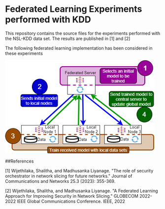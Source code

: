 # Federated Learning Experiments performed with KDD

This repository contains the source files for the experiments performed with the NSL-KDD data set. 
The results are published in [1] and [2]

The following federated learning implementation has been considered in these experiments

![Alt text](fl-new.png "Proposed Architecture")

##References

[1] Wijethilaka, Shalitha, and Madhusanka Liyanage. "The role of security orchestrator in network slicing for future networks." Journal of Communications and Networks 25.3 (2023): 355-369.

[2] Wijethilaka, Shalitha, and Madhusanka Liyanage. "A Federated Learning Approach for Improving Security in Network Slicing." GLOBECOM 2022-2022 IEEE Global Communications Conference. IEEE, 2022